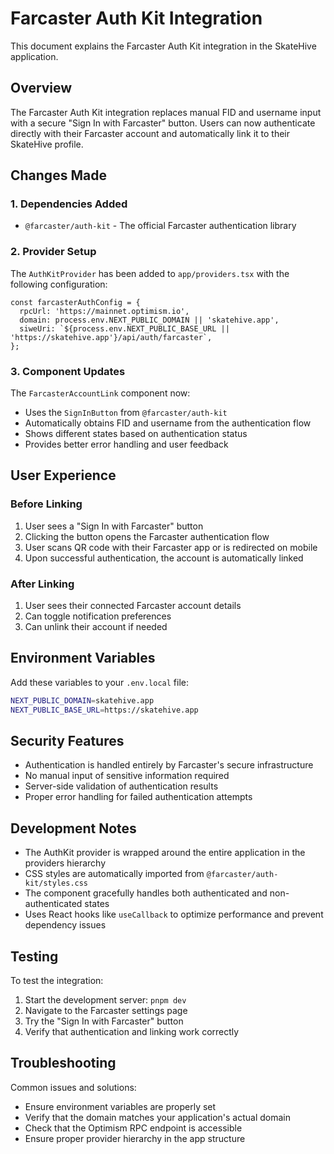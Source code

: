# Farcaster Auth Kit Integration

This document explains the Farcaster Auth Kit integration in the SkateHive application.

## Overview

The Farcaster Auth Kit integration replaces manual FID and username input with a secure "Sign In with Farcaster" button. Users can now authenticate directly with their Farcaster account and automatically link it to their SkateHive profile.

## Changes Made

### 1. Dependencies Added
- `@farcaster/auth-kit` - The official Farcaster authentication library

### 2. Provider Setup
The `AuthKitProvider` has been added to `app/providers.tsx` with the following configuration:
```tsx
const farcasterAuthConfig = {
  rpcUrl: 'https://mainnet.optimism.io',
  domain: process.env.NEXT_PUBLIC_DOMAIN || 'skatehive.app',
  siweUri: `${process.env.NEXT_PUBLIC_BASE_URL || 'https://skatehive.app'}/api/auth/farcaster`,
};
```

### 3. Component Updates
The `FarcasterAccountLink` component now:
- Uses the `SignInButton` from `@farcaster/auth-kit`
- Automatically obtains FID and username from the authentication flow
- Shows different states based on authentication status
- Provides better error handling and user feedback

## User Experience

### Before Linking
1. User sees a "Sign In with Farcaster" button
2. Clicking the button opens the Farcaster authentication flow
3. User scans QR code with their Farcaster app or is redirected on mobile
4. Upon successful authentication, the account is automatically linked

### After Linking
1. User sees their connected Farcaster account details
2. Can toggle notification preferences
3. Can unlink their account if needed

## Environment Variables

Add these variables to your `.env.local` file:

```bash
NEXT_PUBLIC_DOMAIN=skatehive.app
NEXT_PUBLIC_BASE_URL=https://skatehive.app
```

## Security Features

- Authentication is handled entirely by Farcaster's secure infrastructure
- No manual input of sensitive information required
- Server-side validation of authentication results
- Proper error handling for failed authentication attempts

## Development Notes

- The AuthKit provider is wrapped around the entire application in the providers hierarchy
- CSS styles are automatically imported from `@farcaster/auth-kit/styles.css`
- The component gracefully handles both authenticated and non-authenticated states
- Uses React hooks like `useCallback` to optimize performance and prevent dependency issues

## Testing

To test the integration:
1. Start the development server: `pnpm dev`
2. Navigate to the Farcaster settings page
3. Try the "Sign In with Farcaster" button
4. Verify that authentication and linking work correctly

## Troubleshooting

Common issues and solutions:
- Ensure environment variables are properly set
- Verify that the domain matches your application's actual domain
- Check that the Optimism RPC endpoint is accessible
- Ensure proper provider hierarchy in the app structure
